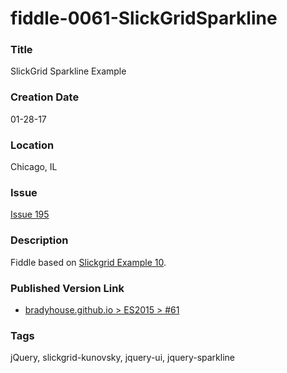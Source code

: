 fiddle-0061-SlickGridSparkline
======

### Title

SlickGrid Sparkline Example


### Creation Date

01-28-17


### Location

Chicago, IL


### Issue

[Issue 195](https://github.com/bradyhouse/house/issues/195)


### Description

Fiddle based on [Slickgrid Example 10](https://github.com/mleibman/SlickGrid/blob/gh-pages/examples/example10-async-post-render.html).


### Published Version Link

* [bradyhouse.github.io > ES2015 > #61](http://bradyhouse.github.io/jquery/fiddle-0061-Sudoku/index.html#)


### Tags

jQuery, slickgrid-kunovsky, jquery-ui, jquery-sparkline

